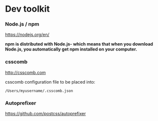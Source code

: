 # Dev toolkit

### Node.js / npm
https://nodejs.org/en/

__npm is distributed with Node.js- which means that when you download Node.js, you automatically get npm installed on your computer.__

### csscomb
http://csscomb.com

csscomb configuration file to be placed into: 
```
/Users/myusername/.csscomb.json
```


### Autoprefixer
https://github.com/postcss/autoprefixer
